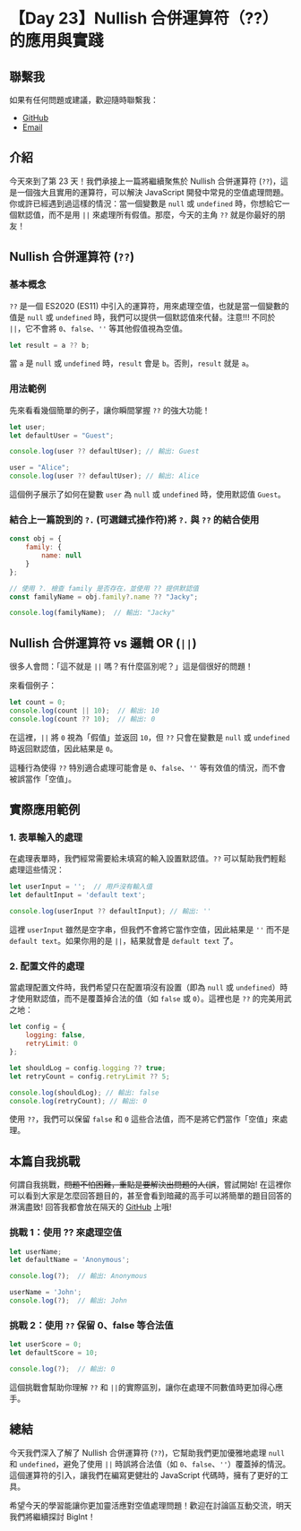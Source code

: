 # 【Day 23】Nullish 合併運算符（??）的應用與實踐

## 聯繫我

如果有任何問題或建議，歡迎隨時聯繫我：

- [GitHub](https://github.com/Chung-Chi-Lin)
- [Email](mailto:z0925955648@gmail.com)

## 介紹

今天來到了第 23 天！我們承接上一篇將繼續聚焦於 Nullish 合併運算符 (`??`)，這是一個強大且實用的運算符，可以解決 JavaScript 開發中常見的空值處理問題。你或許已經遇到過這樣的情況：當一個變數是 `null` 或 `undefined` 時，你想給它一個默認值，而不是用 `||` 來處理所有假值。那麼，今天的主角 `??` 就是你最好的朋友！

## Nullish 合併運算符 (`??`)

### 基本概念
`??` 是一個 ES2020 (ES11) 中引入的運算符，用來處理空值，也就是當一個變數的值是 `null` 或 `undefined` 時，我們可以提供一個默認值來代替。注意!!! 不同於 `||`，它不會將 `0`、`false`、`''` 等其他假值視為空值。

```javascript
let result = a ?? b;
```
當 `a` 是 `null` 或 `undefined` 時，`result` 會是 `b`。否則，`result` 就是 `a`。

### 用法範例
先來看看幾個簡單的例子，讓你瞬間掌握 `??` 的強大功能！

```javascript
let user;
let defaultUser = "Guest";

console.log(user ?? defaultUser); // 輸出: Guest

user = "Alice";
console.log(user ?? defaultUser); // 輸出: Alice
```
這個例子展示了如何在變數 `user` 為 `null` 或 `undefined` 時，使用默認值 `Guest`。

### 結合上一篇說到的 `?.` (可選鏈式操作符)將 `?.` 與 `??` 的結合使用

```javascript
const obj = {
    family: {
        name: null
    }
};

// 使用 ?. 檢查 family 是否存在，並使用 ?? 提供默認值
const familyName = obj.family?.name ?? "Jacky";

console.log(familyName);  // 輸出: "Jacky"
```

## Nullish 合併運算符 vs 邏輯 OR (`||`)
很多人會問：「這不就是 `||` 嗎？有什麼區別呢？」這是個很好的問題！

來看個例子：
```javascript
let count = 0;
console.log(count || 10);  // 輸出: 10
console.log(count ?? 10);  // 輸出: 0
```
在這裡，`||` 將 `0` 視為「假值」並返回 `10`，但 `??` 只會在變數是 `null` 或 `undefined` 時返回默認值，因此結果是 `0`。

這種行為使得 `??` 特別適合處理可能會是 `0`、`false`、`''` 等有效值的情況，而不會被誤當作「空值」。

## 實際應用範例
### 1. 表單輸入的處理
在處理表單時，我們經常需要給未填寫的輸入設置默認值。`??` 可以幫助我們輕鬆處理這些情況：

```javascript
let userInput = '';  // 用戶沒有輸入值
let defaultInput = 'default text';

console.log(userInput ?? defaultInput); // 輸出: ''
```
這裡 `userInput` 雖然是空字串，但我們不會將它當作空值，因此結果是 `''` 而不是 `default text`。如果你用的是 `||`，結果就會是 `default text` 了。

### 2. 配置文件的處理
當處理配置文件時，我們希望只在配置項沒有設置（即為 `null` 或 `undefined`）時才使用默認值，而不是覆蓋掉合法的值（如 `false` 或 `0`）。這裡也是 `??` 的完美用武之地：

```javascript
let config = {
    logging: false,
    retryLimit: 0
};

let shouldLog = config.logging ?? true;
let retryCount = config.retryLimit ?? 5;

console.log(shouldLog); // 輸出: false
console.log(retryCount); // 輸出: 0
```
使用 `??`，我們可以保留 `false` 和 `0` 這些合法值，而不是將它們當作「空值」來處理。

## 本篇自我挑戰
何謂自我挑戰，~~問題不怕困難，重點是要解決出問題的人(誤~~，嘗試開始! 在這裡你可以看到大家是怎麼回答題目的，甚至會看到暗藏的高手可以將簡單的題目回答的淋漓盡致!
回答我都會放在隔天的 [GitHub](https://github.com/Chung-Chi-Lin) 上哦!

### 挑戰 1：使用 ?? 來處理空值
```javascript
let userName;
let defaultName = 'Anonymous';

console.log(?);  // 輸出: Anonymous

userName = 'John';
console.log(?);  // 輸出: John
```

### 挑戰 2：使用 `??` 保留 0、false 等合法值
```javascript
let userScore = 0;
let defaultScore = 10;

console.log(?);  // 輸出: 0
```

這個挑戰會幫助你理解 `??` 和 `||`的實際區別，讓你在處理不同數值時更加得心應手。

## 總結

今天我們深入了解了 Nullish 合併運算符 (`??`)，它幫助我們更加優雅地處理 `null` 和 `undefined`，避免了使用 `||` 時誤將合法值（如 `0`、`false`、`''`）覆蓋掉的情況。這個運算符的引入，讓我們在編寫更健壯的 JavaScript 代碼時，擁有了更好的工具。

希望今天的學習能讓你更加靈活應對空值處理問題！歡迎在討論區互動交流，明天我們將繼續探討 BigInt！
